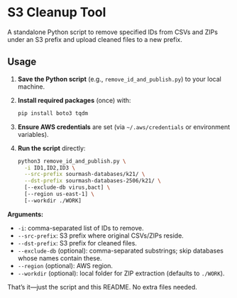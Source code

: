 # S3 Cleanup Tool

A standalone Python script to remove specified IDs from CSVs and ZIPs under an S3 prefix and upload cleaned files to a new prefix.

## Usage

1. **Save the Python script** (e.g., `remove_id_and_publish.py`) to your local machine.
2. **Install required packages** (once) with:

   ```bash
   pip install boto3 tqdm
   ```
3. **Ensure AWS credentials** are set (via `~/.aws/credentials` or environment variables).
4. **Run the script** directly:

   ```bash
   python3 remove_id_and_publish.py \
     -i ID1,ID2,ID3 \
     --src-prefix sourmash-databases/k21/ \
     --dst-prefix sourmash-databases-2506/k21/ \
     [--exclude-db virus,bact] \
     [--region us-east-1] \
     [--workdir ./WORK]
   ```

**Arguments:**

* `-i`: comma-separated list of IDs to remove.
* `--src-prefix`: S3 prefix where original CSVs/ZIPs reside.
* `--dst-prefix`: S3 prefix for cleaned files.
* `--exclude-db` (optional): comma-separated substrings; skip databases whose names contain these.
* `--region` (optional): AWS region.
* `--workdir` (optional): local folder for ZIP extraction (defaults to `./WORK`).

That’s it—just the script and this README. No extra files needed.
